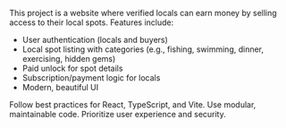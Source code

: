 <!-- Use this file to provide workspace-specific custom instructions to Copilot. For more details, visit https://code.visualstudio.com/docs/copilot/copilot-customization#_use-a-githubcopilotinstructionsmd-file -->

This project is a website where verified locals can earn money by selling access to their local spots. Features include:
- User authentication (locals and buyers)
- Local spot listing with categories (e.g., fishing, swimming, dinner, exercising, hidden gems)
- Paid unlock for spot details
- Subscription/payment logic for locals
- Modern, beautiful UI

Follow best practices for React, TypeScript, and Vite. Use modular, maintainable code. Prioritize user experience and security.

